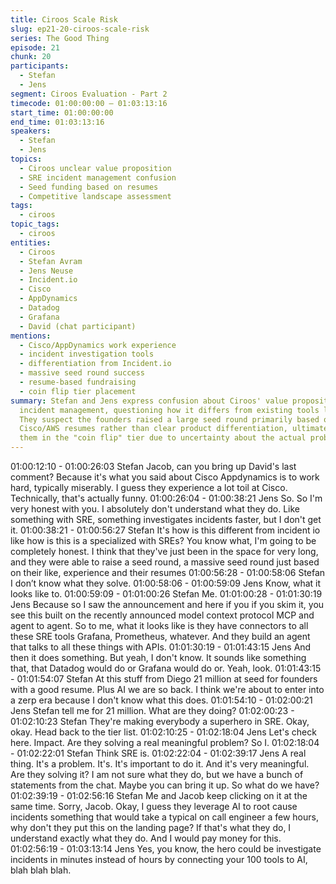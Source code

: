```yaml
---
title: Ciroos Scale Risk
slug: ep21-20-ciroos-scale-risk
series: The Good Thing
episode: 21
chunk: 20
participants:
  - Stefan
  - Jens
segment: Ciroos Evaluation - Part 2
timecode: 01:00:00:00 – 01:03:13:16
start_time: 01:00:00:00
end_time: 01:03:13:16
speakers:
  - Stefan
  - Jens
topics:
  - Ciroos unclear value proposition
  - SRE incident management confusion
  - Seed funding based on resumes
  - Competitive landscape assessment
tags:
  - ciroos
topic_tags:
  - ciroos
entities:
  - Ciroos
  - Stefan Avram
  - Jens Neuse
  - Incident.io
  - Cisco
  - AppDynamics
  - Datadog
  - Grafana
  - David (chat participant)
mentions:
  - Cisco/AppDynamics work experience
  - incident investigation tools
  - differentiation from Incident.io
  - massive seed round success
  - resume-based fundraising
  - coin flip tier placement
summary: Stefan and Jens express confusion about Ciroos' value proposition in SRE
  incident management, questioning how it differs from existing tools like Incident.io.
  They suspect the founders raised a large seed round primarily based on their impressive
  Cisco/AWS resumes rather than clear product differentiation, ultimately placing
  them in the "coin flip" tier due to uncertainty about the actual problem being solved.
---
```


01:00:12:10 - 01:00:26:03
Stefan
Jacob, can you bring up David's last comment? Because it's what you said about Cisco
Appdynamics is to work hard, typically miserably. I guess they experience a lot toil at Cisco.
Technically, that's actually funny.
01:00:26:04 - 01:00:38:21
Jens
So. So I'm very honest with you. I absolutely don't understand what they do. Like something
with SRE, something investigates incidents faster, but I don't get it.
01:00:38:21 - 01:00:56:27
Stefan
It's how is this different from incident io like how is this is a specialized with SREs? You know
what, I'm going to be completely honest. I think that they've just been in the space for very long,
and they were able to raise a seed round, a massive seed round just based on their like,
experience and their resumes
01:00:56:28 - 01:00:58:06
Stefan
I don’t know what they solve.
01:00:58:06 - 01:00:59:09
Jens
Know, what it looks like to.
01:00:59:09 - 01:01:00:26
Stefan
Me.
01:01:00:28 - 01:01:30:19
Jens
Because so I saw the announcement and here if you if you skim it, you see this built on the
recently announced model context protocol MCP and agent to agent. So to me, what it looks
like is they have connectors to all these SRE tools Grafana, Prometheus, whatever. And they
build an agent that talks to all these things with APIs.
01:01:30:19 - 01:01:43:15
Jens
And then it does something. But yeah, I don't know. It sounds like something that, that Datadog
would do or Grafana would do or. Yeah, look.
01:01:43:15 - 01:01:54:07
Stefan
At this stuff from Diego 21 million at seed for founders with a good resume. Plus AI we are so
back. I think we're about to enter into a zerp era because I don't know what this does.
01:01:54:10 - 01:02:00:21
Jens
Stefan tell me for 21 million. What are they doing?
01:02:00:23 - 01:02:10:23
Stefan
They're making everybody a superhero in SRE. Okay, okay. Head back to the tier list.
01:02:10:25 - 01:02:18:04
Jens
Let's check here. Impact. Are they solving a real meaningful problem? So I.
01:02:18:04 - 01:02:22:01
Stefan
Think SRE is.
01:02:22:04 - 01:02:39:17
Jens
A real thing. It's a problem. It's. It's important to do it. And it's very meaningful. Are they solving
it? I am not sure what they do, but we have a bunch of statements from the chat. Maybe you
can bring it up. So what do we have?
01:02:39:19 - 01:02:56:16
Stefan
Me and Jacob keep clicking on it at the same time. Sorry, Jacob. Okay, I guess they leverage AI
to root cause incidents something that would take a typical on call engineer a few hours, why
don't they put this on the landing page? If that's what they do, I understand exactly what they
do. And I would pay money for this.
01:02:56:19 - 01:03:13:14
Jens
Yes, you know, the hero could be investigate incidents in minutes instead of hours by
connecting your 100 tools to AI, blah blah blah.